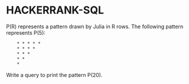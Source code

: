 # HACKERRANK-SQL
P(R) represents a pattern drawn by Julia in R rows. The following pattern represents P(5):
```
    * * * * *
    * * * * 
    * * * 
    * *
    * 
```
Write a query to print the pattern P(20).
